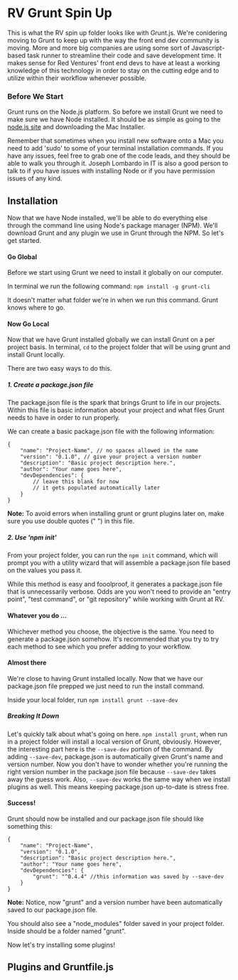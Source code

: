 # RV Grunt Spin Up

This is what the RV spin up folder looks like with Grunt.js. We're conidering moving to Grunt to keep up with the way the front end dev community is moving. More and more big companies are using some sort of Javascript-based task runner to streamline their code and save development time. It makes sense for Red Ventures' front end devs to have at least a working knowledge of this technology in order to stay on the cutting edge and to utilize within their workflow whenever possible.

### Before We Start

Grunt runs on the Node.js platform. So before we install Grunt we need to make sure we have Node installed. It should be as simple as going to the [node.js site](http://www.nodejs.org/download/) and downloading the Mac Installer.

Remember that sometimes when you install new software onto a Mac you need to add 'sudo' to some of your terminal installation commands. If you have any issues, feel free to grab one of the code leads, and they should be able to walk you through it. Joseph Lombardo in IT is also a good person to talk to if you have issues with installing Node or if you have permission issues of any kind.

## Installation

Now that we have Node installed, we'll be able to do everything else through the command line using Node's package manager (NPM). We'll download Grunt and any plugin we use in Grunt through the NPM. So let's get started.

#### Go Global

Before we start using Grunt we need to install it globally on our computer.

In terminal we run the following command:
```npm install -g grunt-cli```

It doesn't matter what folder we're in when we run this command. Grunt knows where to go.

#### Now Go Local

Now that we have Grunt installed globally we can install Grunt on a per project basis. In terminal, ```cd``` to the project folder that will be using grunt and install Grunt locally.

There are two easy ways to do this.

##### 1. Create a package.json file

The package.json file is the spark that brings Grunt to life in our projects. Within this file is basic information about your project and what files Grunt needs to have in order to run properly.

We can create a basic package.json file with the following information:

```
{
	"name": "Project-Name", // no spaces allowed in the name
	"version": "0.1.0", // give your project a version number
	"description": "Basic project description here.",
	"author": "Your name goes here",
 	"devDependencies": {
		// leave this blank for now 
		// it gets populated automatically later
	}
}
```

**Note:** To avoid errors when installing grunt or grunt plugins later on, make sure you use double quotes (" ") in this file.

##### 2. Use 'npm init'

From your project folder, you can run the ```npm init``` command, which will prompt you with a utility wizard that will assemble a package.json file based on the values you pass it. 

While this method is easy and fooolproof, it generates a package.json file that is unnecessarily verbose. Odds are you won't need to provide an "entry point", "test command", or "git repository" while working with Grunt at RV.

  
#### Whatever you do ...

Whichever method you choose, the objective is the same. You need to generate a package.json somehow. It's recommended that you try to try each method to see which you prefer adding to your workflow.

#### Almost there

We're close to having Grunt installed locally. Now that we have our package.json file prepped we just need to run the install command.

Inside your local folder, run ```npm install grunt --save-dev```

##### Breaking It Down
Let's quickly talk about what's going on here. ```npm install grunt```, when run in a project folder will install a local version of Grunt, obviously. However, the interesting part here is the ```--save-dev``` portion of the command. By adding ```--save-dev```, package.json is automatically given Grunt's name and version number. Now you don't have to wonder whether you're running the right version number in the package.json file because ```--save-dev``` takes away the guess work. Also, ```--save-dev``` works the same way when we install plugins as well. This means keeping package.json up-to-date is stress free.

#### Success!

Grunt should now be installed and our package.json file should like something this:

```
{
	"name": "Project-Name",
	"version": "0.1.0",
	"description": "Basic project description here.",
	"author": "Your name goes here",
 	"devDependencies": {
		"grunt": "^0.4.4" //this information was saved by --save-dev
	}
}
```

**Note:** Notice, now "grunt" and a version number have been automatically saved to our package.json file.

You should also see a "node_modules" folder saved in your project folder. Inside should be a folder named "grunt".

Now let's try installing some plugins!

## Plugins and Gruntfile.js